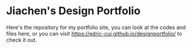 # Jiachen's Design Portfolio

Here's the repository for my portfolio site, you can look at the codes and files here,
or you can visit https://edric-cui.github.io/designportfolio/ to check it out.
